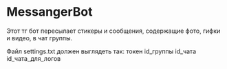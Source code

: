 # MessangerBot
Этот тг бот пересылает стикеры и сообщения, содержащие фото, гифки и видео, в чат группы.

Файл settings.txt должен выглядеть так:
  токен
  id_группы id_чата
  id_чата_для_логов
